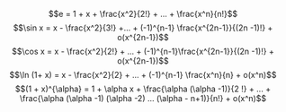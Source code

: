 $$e = 1 + x + \frac{x^2}{2!} + ... +  \frac{x^n}{n!}$$
$$\sin x = x - \frac{x^2}{3!} +... + (-1)^{n-1} \frac{x^{2n-1}}{(2n -1)!}  + o(x^{2n-1})$$
$$\cos x = x - \frac{x^2}{2!} + ... + (-1)^{n-1}\frac{x^{2n-1}}{(2n -1)!} + o(x^{2n-1})$$
$$\ln (1+ x) = x - \frac{x^2}{2} + ... + (-1)^{n-1} \frac{x^n}{n} + o(x^n)$$
$$(1 + x)^{\alpha} = 1 + \alpha x + \frac{\alpha (\alpha -1)}{2 !} + ... + \frac{\alpha (\alpha -1) (\alpha -2) ... (\alpha - n+1)}{n!} + o(x^n)$$
